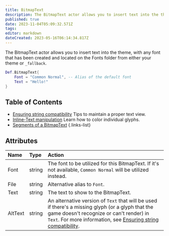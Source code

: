 ```yaml
---
title: BitmapText
description: The BitmapText actor allows you to insert text into the theme, with any font that has been created and located on the Fonts folder from either your theme or _fallback.
published: true
date: 2023-11-04T05:09:32.571Z
tags: 
editor: markdown
dateCreated: 2023-05-16T06:14:34.817Z
---
```


The BitmapText actor allows you to insert text into the theme, with any font that has been created and located on the Fonts folder from either your theme or `_fallback`.

```lua
Def.BitmapText{
	Font = "Common Normal", -- Alias of the default font
	Text = "Hello!"
}
```

## Table of Contents

- [Ensuring string compatibility](/en/dev/actors/actortypes/bitmaptext/Bitmap-EnsuringStringComp) Tips to maintain a proper text view.
- [Inline-Text manipulation](/en/dev/actors/actortypes/bitmaptext/Bitmap-InlineColoring) Learn how to color individual glyphs.
- [Segments of a BitmapText](/en/dev/actors/actortypes/bitmaptext/Bitmap-Segments)
{.links-list}

## Attributes

| Name | Type | Action |
| :--- | :--- | :----- |
Font | string | The font to be utilized for this BitmapText. If it's not available, `Common Normal` will be utilized instead.
File | string | Alternative alias to `Font`.
Text | string | The text to show to the BitmapText.
AltText | string | An alternative version of `Text` that will be used if there's a missing glyph (or a glyph that the game doesn't recognize or can't render) in `Text`. For more information, see [Ensuring string compatibility](/en/dev/actors/actortypes/bitmaptext/Bitmap-EnsuringStringComp).